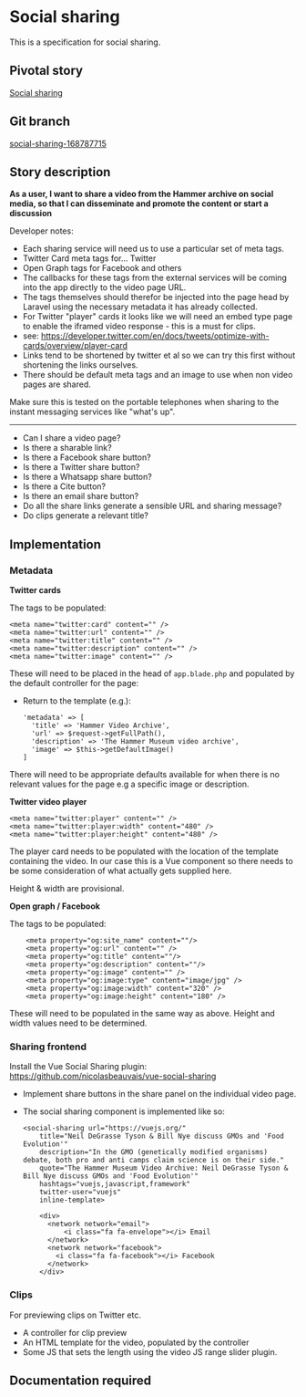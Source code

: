 <!-- Generate a new file using -->
<!-- sed -e "s/\Social sharing/My story/" -e "s/\168787715/156128780/" -e "s/\social-sharing-168787715/`git_current_branch`/g" template.md | tee "`git_current_branch`.md" -->

# Social sharing

This is a specification for social sharing.

## Pivotal story

[Social sharing](https://www.pivotaltracker.com/story/show/168787715)

## Git branch

[social-sharing-168787715](https://github.com/HammerMuseum/hammer-video/social-sharing-168787715)

## Story description

**As a user, I want to share a video from the Hammer archive on social media, so that I can disseminate and promote the content or start a discussion**

Developer notes:
- Each sharing service will need us to use a particular set of meta tags. 
- Twitter Card meta tags for... Twitter
- Open Graph tags for Facebook and others
- The callbacks for these tags from the external services will be coming into the app directly to the video page URL.
- The tags themselves should therefor be injected into the page head by Laravel using the necessary metadata it has already collected.
- For Twitter "player" cards it looks like we will need an embed type page to enable the iframed video response - this is a must for clips.
- see: https://developer.twitter.com/en/docs/tweets/optimize-with-cards/overview/player-card
- Links tend to be shortened by twitter et al so we can try this first without shortening the links ourselves.
- There should be default meta tags and an image to use when non video pages are shared.

Make sure this is tested on the portable telephones when sharing to the instant messaging services like "what's up".

---
- Can I share a video page?
- Is there a sharable link?
- Is there a Facebook share button?
- Is there a Twitter share button?
- Is there a Whatsapp share button?
- Is there a Cite button?
- Is there an email share button?
- Do all the share links generate a sensible URL and sharing message?
- Do clips generate a relevant title?

## Implementation
### Metadata
**Twitter cards**

The tags to be populated:

    <meta name="twitter:card" content="" />
    <meta name="twitter:url" content="" />
    <meta name="twitter:title" content="" />
    <meta name="twitter:description" content="" />
    <meta name="twitter:image" content="" />

These will need to be placed in the head of `app.blade.php` and populated by the default controller for the page:
* Return to the template (e.g.):
  
      'metadata' => [
        'title' => 'Hammer Video Archive',
        'url' => $request->getFullPath(),
        'description' => 'The Hammer Museum video archive',
        'image' => $this->getDefaultImage()
      ]

There will need to be appropriate defaults available for when there is no relevant values for the page e.g a specific image or description.

**Twitter video player**

    <meta name="twitter:player" content="" />
    <meta name="twitter:player:width" content="480" />
    <meta name="twitter:player:height" content="480" />
    
The player card needs to be populated with the location of the template containing the video. In our case this is a Vue component so there needs to be some consideration of what actually gets supplied here.

Height & width are provisional.


**Open graph / Facebook**

The tags to be populated:

        <meta property="og:site_name" content=""/>
        <meta property="og:url" content="" />
        <meta property="og:title" content=""/>
        <meta property="og:description" content=""/>
        <meta property="og:image" content="" />
        <meta property="og:image:type" content="image/jpg" />
        <meta property="og:image:width" content="320" />
        <meta property="og:image:height" content="180" />

These will need to be populated in the same way as above.
Height and width values need to be determined.

### Sharing frontend
Install the Vue Social Sharing plugin: https://github.com/nicolasbeauvais/vue-social-sharing

* Implement share buttons in the share panel on the individual video page.
* The social sharing component is implemented like so:

      <social-sharing url="https://vuejs.org/"
          title="Neil DeGrasse Tyson & Bill Nye discuss GMOs and 'Food Evolution'"
          description="In the GMO (genetically modified organisms) debate, both pro and anti camps claim science is on their side."
          quote="The Hammer Museum Video Archive: Neil DeGrasse Tyson & Bill Nye discuss GMOs and 'Food Evolution'"
          hashtags="vuejs,javascript,framework"
          twitter-user="vuejs"
          inline-template>
          
          <div>
            <network network="email">
                <i class="fa fa-envelope"></i> Email
            </network>
            <network network="facebook">
              <i class="fa fa-facebook"></i> Facebook
            </network>
          </div>
          
### Clips
For previewing clips on Twitter etc.
* A controller for clip preview
* An HTML template for the video, populated by the controller
* Some JS that sets the length using the video JS range slider plugin.

## Documentation required

